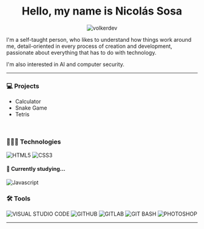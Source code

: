 <h1 align="center">Hello, my name is Nicolás Sosa</h1>

<p align="center"><img src="https://readme-typing-svg.herokuapp.com?font=Nunito+Sans&weight=700&size=18&pause=1000&color=0D4F8A&background=F2F2F2F2&center=true&vCenter=true&repeat=false&width=340&height=35&lines=FullStack+Developer+in+process..." alt="volkerdev" /></p>

<p>I'm a self-taught person, who likes to understand how things work around me, detail-oriented in every process of creation and development, passionate about everything that has to do with technology.

I'm also interested in AI and computer security.</p>

---

<h3>💻 Projects</h3>

* Calculator
* Snake Game
* Tetris
<br>

<h3>👨🏻‍💻 Technologies</h3>

![HTML5](https://img.shields.io/badge/HTML5-black?style=for-the-badge&logo=HTML5&logoColor=F06529) ![CSS3](https://img.shields.io/badge/CSS3-black?style=for-the-badge&logo=CSS3&logoColor=3C99DC) 

<h4>🌱 Currently studying...</h4>

![Javascript](https://img.shields.io/badge/Javascript-black?style=for-the-badge&logo=javascript&logoColor=F0DB4F)

<h3>🛠️ Tools</h3>

![VISUAL STUDIO CODE](https://img.shields.io/badge/VISUAL_STUDIO_CODE-black?style=for-the-badge&logo=VISUAL+STUDIO+CODE&logoColor=0078d7) ![GITHUB](https://img.shields.io/badge/GITHUB-black?style=for-the-badge&logo=GITHUB&logoColor=WHITE) ![GITLAB](https://img.shields.io/badge/GITLAB-black?style=for-the-badge&logo=GITLAB&logoColor=WHITE) ![GIT BASH](https://img.shields.io/badge/GIT_BASH-black?style=for-the-badge&logo=git&logoColor=white) ![PHOTOSHOP](https://img.shields.io/badge/PHOTOSHOP-black?style=for-the-badge&logo=adobe+Photoshop&logoColor=WHITE)

---
